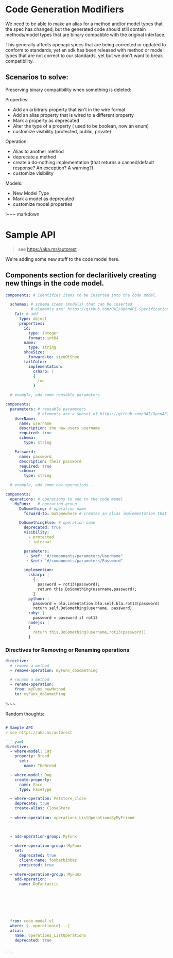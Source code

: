 # Code Generation Modifiers

We need to be able to make an alias for a method and/or model types that the spec has changed, but the generated code should still contain methods/model types that are binary compatible with the original interface.

This generally affects openapi specs that are being corrected or updated to conform to standards, yet an sdk has been released with method or model types that are not correct to our standards, yet but we don't want to break compatibility.


## Scenarios to solve:
 Preserving binary compatibility when something is deleted:
 
 Properties: 
 - Add an arbitrary property that isn't in the wire format
 - Add an alias property that is wired to a different property
 - Mark a property as deprecated
 - Alter the type of a property ( used to be boolean, now an enum)
 - customize visibility (protected, public, private)

Operation:
  - Alias to another method
  - deprecate a method
  - create a do-nothing implementation (that returns a canned/default response? An exception? A warning?)
  - customize visibility
  

Models:
  - New Model Type
  - Mark a model as deprecated
  - customize model properties

 



!~~~ markdown

# Sample API
> see https://aka.ms/autorest

We're adding some new stuff to the code model here.


## Components section for declaritively creating new things in the code model.

``` yaml
components: # identifies items to be inserted into the code model.

  schemas: # schema items (models) that can be inserted
           # elements are: https://github.com/OAI/OpenAPI-Specification/blob/master/versions/3.0.0.md#schema-object
    Cat: # add
      type: object
      properties:
        id: 
          type: integer
          format: int64 
        name:
          type: string
        shoeSize:
          forward-to: sizeOfShoe
        tailColor:
          implementation: 
            csharp: |
            {
              foo
            }
```            
              

``` yaml 
  # example, add some reusable parameters

components:
  parameters: # reusable parameters 
              # elements are a subset of https://github.com/OAI/OpenAPI-Specification/blob/master/versions/3.0.0.md#parameter-object 
    UserName:
      name: username
      description: the new users username 
      required: true
      schema:
        type: string

    Password:
      name: password
      description: their password
      required: true
      schema:
        type: string
```

``` yaml $(for-back-compat)
  # example, add some new operations...

components:
  operations: # operations to add to the code model
    MyFunx:   # operation group
      DoSomething: # operation name
        forward-to: GoSomewhere # creates an alias implementation that forwards to a different method

      DoSomethingElse: # operation name
        deprecated: true
        visibility: 
          - protected
          - internal  

        parameters: 
         - $ref: "#/components/parameters/UserName"
         - $ref: "#/components/parameters/Password"

        implemention: 
          csharp: |
            {
              password = rot13(password);
              return this.DoSomething(username,password);
            }
          python: |
            password = bla.indentation.bla.self.bla.rot13(password)
            return self.DoSomething(username, password)
          ruby: |
            password = password if rot13 
          nodejs: |
          {
            return this.DoSomething(username,rot13(password))
          }
```

### Directives for Removing or Renaming operations

``` yaml 
directive:
  # remove a method 
  - remove-operation: myFunx_doSomething

  # rename a method
  - rename-operation: 
    from: myFunx_newMethod
    to: myFunx_doSomething

```
  










!~~~




Random thoughts:

~~~ markdown

# Sample API
> see https://aka.ms/autorest

``` yaml
directive: 
  - where-model: Cat
    property: Breed
      set: 
        name: TheBreed

  - where-model: Dog
    create-property: 
      name: Face
      type: FaceType 

  - where-operation: Petstore_close
    deprecate: true
    create-alias: CloseStore
    
  - where-operation: operations_ListOperationsByMyFriend
    


  - add-operation-group: MyFunx
  
  - where-operation-group: MyFunx
    set:
      deprecated: true
      client-name: foobarbinbaz
      protected: true

  - where-operation-group: MyFunx
    add-operation: 
      name: DoFantastic


  
      
      


  from: code-model-v1
  where: $..operationid[...]
  alias:
    name: operations_ListOperations
    deprecated: true


```

~~~